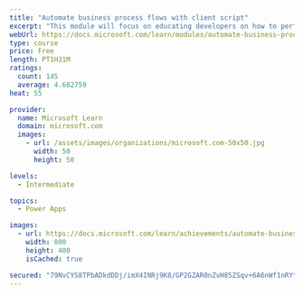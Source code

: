 ```yaml
---
title: "Automate business process flows with client script"
excerpt: "This module will focus on educating developers on how to perform common techniques in regard to automating business process flows, along with explaining the context of when these scenarios might be applied."
webUrl: https://docs.microsoft.com/learn/modules/automate-business-process-flow-client-script-power-platform/
type: course
price: Free
length: PT1H31M
ratings:
  count: 145
  average: 4.682759
heat: 55

provider:
  name: Microsoft Learn
  domain: microsoft.com
  images:
    - url: /assets/images/organizations/microsoft.com-50x50.jpg
      width: 50
      height: 50

levels:
  - Intermediate

topics:
  - Power Apps

images:
  - url: https://docs.microsoft.com/learn/achievements/automate-business-process-flow-client-script-power-platform-social.png
    width: 800
    height: 400
    isCached: true

secured: "79NvCYS8TPbADkdDDj/imX4INRj9K8/GP2GZAR0nZvH85ZSqv+6A6nWf1nRYts8nseM7VbrqURW3PViD/XdhRsYTNyvdsdcaGeVNv82RRwGmf6WQbqPjKXwaRmcN0IV1GO0wrI13msl/GQweIbLz3DQ77Qc97Lfx7aweVbl+t7GHlshlQI2yztlVTrVthBJMlBCItfMylx/P8aXBf5xmriVbyI0z++0apkzR0XQ/6H4OMS7TOMTeeqbC8vNjLXIQaNOL6HvLZUrBtuPtzD83iItNhcPObuPIaQU5AYdEVturzySxME1YlEMfCKTnFza1iyN8HPjgkYxNVB27vO3t2wZJ0oaxoDjYy0fmOs9x63tRduRYp8EPhq06gSGbEbfskr4K3i/RUW6kdim0x6XZjA==;qhDkpqI+4kMjthEX64G8jg=="
---
```


